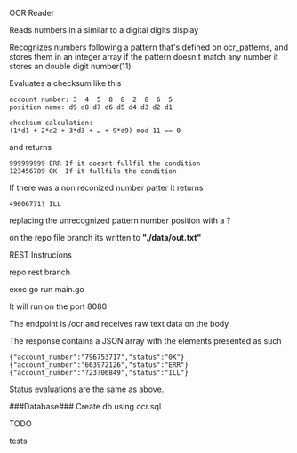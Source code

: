 OCR Reader

Reads numbers in a similar to a digital digits display


Recognizes numbers following a pattern that's defined on ocr_patterns, and stores them in an integer array 
if the pattern doesn't match any number it stores an double digit number(11).

Evaluates a checksum like this
```
account number: 3  4  5  8  8  2  8  6  5
position name: d9 d8 d7 d6 d5 d4 d3 d2 d1

checksum calculation:
(1*d1 + 2*d2 + 3*d3 + … + 9*d9) mod 11 == 0
```

and returns 

```
999999999 ERR If it doesnt fullfil the condition
123456789 OK  If it fullfils the condition
```

If there was a non reconized number patter it returns

```
49006771? ILL
```

replacing the unrecognized pattern number position with a ?

on the repo file branch its written to **"./data/out.txt"**


REST Instrucions

repo rest branch

exec go run main.go

It will run on the port 8080

The endpoint is /ocr and receives raw text data on the body

The response contains a JSON array with the elements presented as such

```
{"account_number":"796753717","status":"0K"}
{"account_number":"663972126","status":"ERR"}
{"account_number":"?23?06849","status":"ILL"}
```

Status evaluations are the same as above.

###Database###
Create db using ocr.sql


TODO

tests